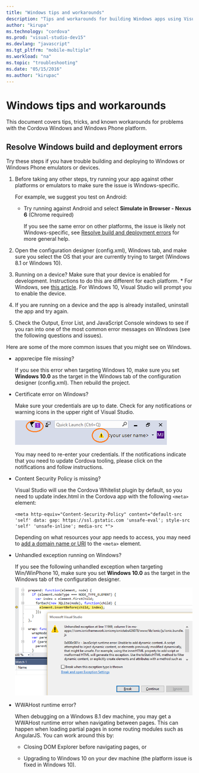 ```yaml
---
title: "Windows tips and workarounds"
description: "Tips and workarounds for building Windows apps using Visual Studio Tools for Apache Cordova."
author: "kirupa"
ms.technology: "cordova"
ms.prod: "visual-studio-dev15"
ms.devlang: "javascript"
ms.tgt_pltfrm: "mobile-multiple"
ms.workload: "na"
ms.topic: "troubleshooting"
ms.date: "05/15/2016"
ms.author: "kirupac"
---
```


# Windows tips and workarounds
This document covers tips, tricks, and known workarounds for problems with the Cordova Windows and Windows Phone platform.

<a name="windows"></a>
## Resolve Windows build and deployment errors

Try these steps if you have trouble building and deploying to Windows or Windows Phone emulators or devices.

1. Before taking any other steps, try running your app against other platforms or emulators to make sure the issue is Windows-specific.

    For example, we suggest you test on Android:
   * Try running against Android and select **Simulate in Browser - Nexus 6** (Chrome required)

     If you see the same error on other platforms, the issue is likely not Windows-specific, see [Resolve build and deployment errors](general-tips.md) for more general help.

2. Open the configuration designer (config.xml), Windows tab, and make sure you select the OS that your are currently trying to target (Windows 8.1 or Windows 10).

3. Running on a device? Make sure that your device is enabled for development. Instructions to do this are different for each platform.
        * For Windows, see [this article](../run-your-app/run-app-windows.md). For Windows 10, Visual Studio will prompt you to enable the device.

4. If you are running on a device and the app is already installed, uninstall the app and try again.

5. Check the Output, Error List, and JavaScript Console windows to see if you ran into one of the most common error messages on Windows (see the following questions and issues).

Here are some of the more common issues that you might see on Windows.

* appxrecipe file missing?

    If you see this error when targeting Windows 10, make sure you set **Windows 10.0** as the target in the Windows tab of the configuration designer (config.xml). Then rebuild the project.
* Certificate error on Windows?

    Make sure your credentials are up to date. Check for any notifications or warning icons in the upper right of Visual Studio.

    ![Update your credentials](media/windows-tips/windows-credentials.png)

    You may need to re-enter your credentials. If the notifications indicate that you need to update Cordova tooling, please click on the notifications and follow instructions.

* Content Security Policy is missing?

    Visual Studio will use the Cordova Whitelist plugin by default, so you need to update index.html in the Cordova app with the following `<meta>` element:

    ```
    <meta http-equiv="Content-Security-Policy" content="default-src 'self' data: gap: https://ssl.gstatic.com 'unsafe-eval'; style-src 'self' 'unsafe-inline'; media-src *">
    ```
    Depending on what resources your app needs to access, you may need to [add a domain name or URI](https://www.npmjs.com/package/cordova-plugin-whitelist) to the `<meta>` element.

* Unhandled exception running on Windows?

    If you see the following unhandled exception when targeting Win/WinPhone 10,  make sure you set **Windows 10.0** as the target in the Windows tab of the configuration designer.

    ![unhandled exception](media/windows-tips/unhandled-exception.png)

* WWAHost runtime error?

    When debugging on a Windows 8.1 dev machine, you may get a WWAHost runtime error when navigating between pages. This can happen when loading partial pages in some routing modules such as AngularJS. You can work around this by:

    * Closing DOM Explorer before navigating pages, or

    * Upgrading to Windows 10 on your dev machine (the platform issue is fixed in Windows 10).
